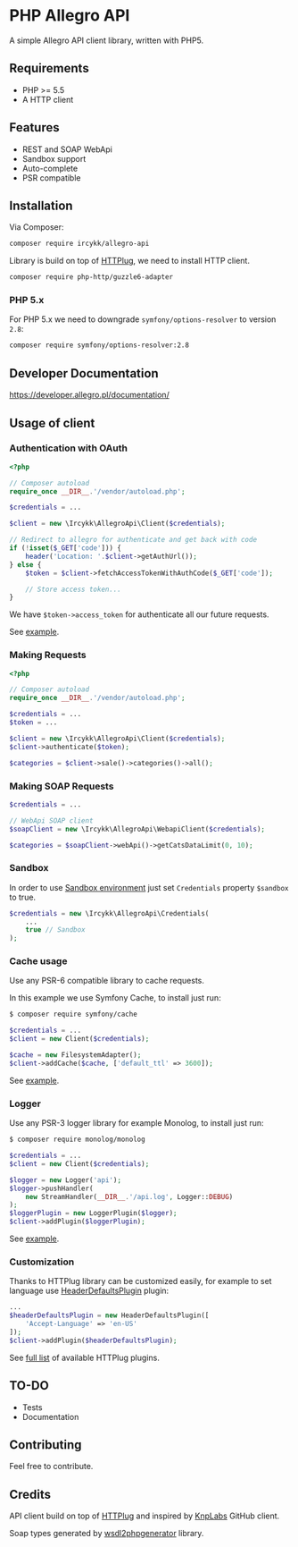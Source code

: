# PHP Allegro API

A simple Allegro API client library, written with PHP5.

## Requirements
* PHP >= 5.5
* A HTTP client

## Features
* REST and SOAP WebApi
* Sandbox support
* Auto-complete
* PSR compatible

## Installation

Via Composer:

```bash
composer require ircykk/allegro-api
```

Library is build on top of [HTTPlug](http://httplug.io/), we need to install HTTP client.

```bash
composer require php-http/guzzle6-adapter
```

### PHP 5.x

For PHP 5.x we need to downgrade `symfony/options-resolver` to version `2.8`:

```bash
composer require symfony/options-resolver:2.8
```

## Developer Documentation
https://developer.allegro.pl/documentation/

## Usage of client

### Authentication with OAuth

```php
<?php

// Composer autoload
require_once __DIR__.'/vendor/autoload.php';

$credentials = ...

$client = new \Ircykk\AllegroApi\Client($credentials);

// Redirect to allegro for authenticate and get back with code
if (!isset($_GET['code'])) {
    header('Location: '.$client->getAuthUrl());
} else {
    $token = $client->fetchAccessTokenWithAuthCode($_GET['code']);

    // Store access token...
}
```

We have `$token->access_token` for authenticate all our future requests.

See [example](examples/authentication.php).

### Making Requests

```php
<?php

// Composer autoload
require_once __DIR__.'/vendor/autoload.php';

$credentials = ...
$token = ...

$client = new \Ircykk\AllegroApi\Client($credentials);
$client->authenticate($token);

$categories = $client->sale()->categories()->all();
```

### Making SOAP Requests

```php
$credentials = ...

// WebApi SOAP client
$soapClient = new \Ircykk\AllegroApi\WebapiClient($credentials);

$categories = $soapClient->webApi()->getCatsDataLimit(0, 10);
```

### Sandbox

In order to use [Sandbox environment](https://allegro.pl.allegrosandbox.pl/) just set `Credentials` property `$sandbox` to true.
```php
$credentials = new \Ircykk\AllegroApi\Credentials(
    ...
    true // Sandbox
);
```

### Cache usage
Use any PSR-6 compatible library to cache requests.

In this example we use Symfony Cache, to install just run:
```bash
$ composer require symfony/cache
```

```php
$credentials = ...
$client = new Client($credentials);

$cache = new FilesystemAdapter();
$client->addCache($cache, ['default_ttl' => 3600]);
```
See [example](examples/cache.php).

### Logger
Use any PSR-3 logger library for example Monolog, to install just run:
```bash
$ composer require monolog/monolog
```

```php
$credentials = ...
$client = new Client($credentials);

$logger = new Logger('api');
$logger->pushHandler(
    new StreamHandler(__DIR__.'/api.log', Logger::DEBUG)
);
$loggerPlugin = new LoggerPlugin($logger);
$client->addPlugin($loggerPlugin);
```
See [example](examples/log.php).

### Customization
Thanks to HTTPlug library can be customized easily, for example to set language use [HeaderDefaultsPlugin](http://docs.php-http.org/en/latest/plugins/headers.html) plugin:
```php
...
$headerDefaultsPlugin = new HeaderDefaultsPlugin([
    'Accept-Language' => 'en-US'
]);
$client->addPlugin($headerDefaultsPlugin);
```
See [full list](http://docs.php-http.org/en/latest/plugins/index.html) of available HTTPlug plugins.

## TO-DO
* Tests
* Documentation

## Contributing
Feel free to contribute.

## Credits
API client build on top of [HTTPlug](http://httplug.io/) and inspired by [KnpLabs](https://github.com/KnpLabs/) GitHub client.

Soap types generated by [wsdl2phpgenerator](https://github.com/wsdl2phpgenerator/wsdl2phpgenerator) library.